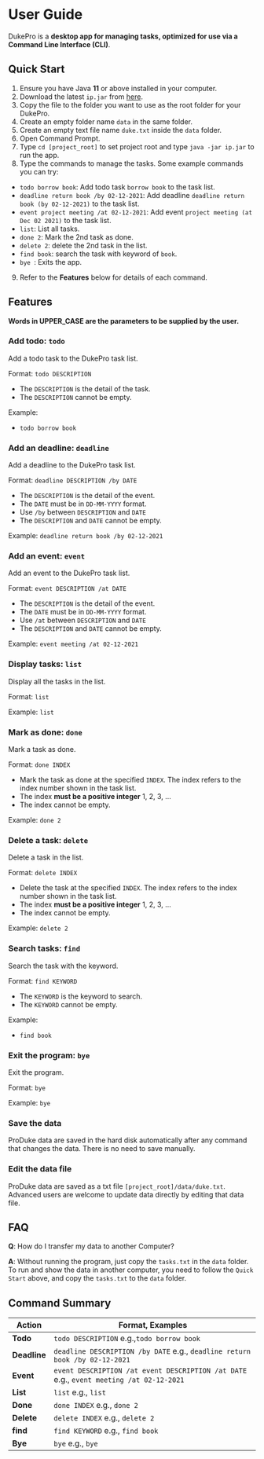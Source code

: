 # User Guide

DukePro is a **desktop app for managing tasks, optimized for use via a Command Line Interface (CLI)**.

## Quick Start

1. Ensure you have Java **11** or above installed in your computer.
2. Download the latest ```ip.jar``` from [here](https://github.com/zyjarvis/ip/releases).
3. Copy the file to the folder you want to use as the root folder for your DukePro.
4. Create an empty folder name ```data``` in the same folder.
5. Create an empty text file name  ```duke.txt``` inside the ```data``` folder.
6. Open Command Prompt.
7. Type ```cd [project_root]``` to set project root and type ```java -jar ip.jar``` to run the app.
8. Type the commands to manage the tasks. Some example commands you can try:
* ```todo borrow book```: Add todo task ```borrow book``` to the task list.
* ```deadline return book /by 02-12-2021```: Add deadline ```deadline return book (by 02-12-2021)``` to the task list.
* ```event project meeting /at 02-12-2021```: Add event  ```project meeting (at Dec 02 2021)``` to the task list.
* ```list```: List all tasks.
* ```done 2```: Mark the 2nd task as done.
* ```delete 2```: delete the 2nd task in the list.
* ```find book```: search the task with keyword of ```book```.
* ```bye ```: Exits the app.
9. Refer to the **Features** below for details of each command.

## Features

**Words in UPPER_CASE are the parameters to be supplied by the user.**

### Add todo: ```todo```

Add a todo task to the DukePro task list.

Format: ```todo DESCRIPTION```
* The ```DESCRIPTION``` is the detail of the task.
* The ```DESCRIPTION``` cannot be empty.

Example:
* ```todo borrow book ```

### Add an deadline: ```deadline```

Add a deadline to the DukePro task list.

Format: ```deadline DESCRIPTION /by DATE```
* The ```DESCRIPTION``` is the detail of the event.
* The ```DATE``` must be in ```DD-MM-YYYY``` format.
* Use ```/by``` between ```DESCRIPTION``` and ```DATE```
* The ```DESCRIPTION``` and ```DATE``` cannot be empty.

Example: ```deadline return book /by 02-12-2021```

### Add an event: ```event```

Add an event to the DukePro task list.

Format: ```event DESCRIPTION /at DATE```
* The ```DESCRIPTION``` is the detail of the event.
* The ```DATE``` must be in ```DD-MM-YYYY``` format.
* Use ```/at``` between ```DESCRIPTION``` and ```DATE```
* The ```DESCRIPTION``` and ```DATE``` cannot be empty.

Example: ```event meeting /at 02-12-2021```

### Display tasks: ```list```

Display all the tasks in the list.

Format: ```list```

Example: ```list```

### Mark as done: ```done```

Mark a task as done.

Format: ```done INDEX```
* Mark the task as done at the specified ```INDEX```. The index refers to the index number shown in the task list.
* The index **must be a positive integer** 1, 2, 3, ...
* The index cannot be empty.

Example: ```done 2```

### Delete a task: ```delete```

Delete a task in the list.

Format: ```delete INDEX```
* Delete the task at the specified ```INDEX```. The index refers to the index number shown in the task list.
* The index **must be a positive integer** 1, 2, 3, ...
* The index cannot be empty.

Example: ```delete 2```

### Search tasks: ```find```

Search the task with the keyword. 

Format: ```find KEYWORD```
* The ```KEYWORD``` is the keyword to search.
* The ```KEYWORD``` cannot be empty.

Example:
* ```find book```

### Exit the program: ```bye```

Exit the program.

Format: ```bye```

Example: ```bye```

### Save the data

ProDuke data are saved in the hard disk automatically after any command that changes the data. There is no need to save manually.

### Edit the data file

ProDuke data are saved as a txt file ```[project_root]/data/duke.txt```. Advanced users are welcome to update data directly by editing that data file.

## FAQ

**Q**: How do I transfer my data to another Computer?

**A**: Without running the program, just copy the ```tasks.txt``` in the ```data``` folder.
To run and show the data in another computer, you need to follow the ```Quick Start``` above, and copy the ```tasks.txt``` to the ```data``` folder.

## Command Summary

**Action** | **Format, Examples**
------------ | -------------
**Todo** | ```todo DESCRIPTION``` e.g.,```todo borrow book```
**Deadline** | ```deadline DESCRIPTION /by DATE``` e.g., ```deadline return book /by 02-12-2021```
**Event** | ```event DESCRIPTION /at event DESCRIPTION /at DATE``` e.g., ```event meeting /at 02-12-2021```
**List** | ```list``` e.g., ```list```
**Done** | ```done INDEX``` e.g., ```done 2```
**Delete** | ```delete INDEX``` e.g., ```delete 2```
**find** | ```find KEYWORD``` e.g., ```find book```
**Bye** | ```bye``` e.g., ```bye```
